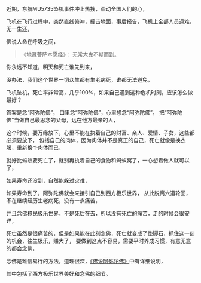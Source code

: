 近期，东航MU5735坠机事件冲上热搜，牵动全国人们的心，

飞机在飞行过程中，突然直线俯冲，撞击地面，事后报告，飞机上全部人员遇难，无一生还，

佛说人命在呼吸之间，

> 《地藏菩萨本愿经》：
> 无常大鬼不期而到。

你永远不知道，明天和死亡谁先到来，

没办法，我们这个世界一切众生都有生老病死，谁都无法避免，

飞机坠机，死亡率非常高，几乎100%，如果自己遇到这种危机时刻，应该怎么做最好？

答案是念“阿弥陀佛”，
口里念“阿弥陀佛”，心里想念“阿弥陀佛”，
把“阿弥陀佛”当做自己最思念的父母，远在他方最亲的人，

这个时候，要万缘放下，心里不能在执着自己的财富、亲人、爱情、子女，这些都必须要放下，
包括自己的肉体，因为肉体并不是真正的自己，死亡就像是换衣服，重新换个肉体而已，

就好比蚂蚁要死亡了，就别再执着自己的食物和蚂蚁窝了，一心想着做人就可以了，

如果寿命还没到，自然能躲过灾难，

如果寿命到了，阿弥陀佛就会来接引自己到西方极乐世界，
从此脱离六道轮回，不在继续经历生老病死，没有一点痛苦，

并且念佛移民极乐世界，不是死后在去，所以没有死亡的痛苦，走的时候会很安详，

死亡虽然是很痛苦的，但是如果能在此刻念佛，死亡就变成了垫脚石，抓住这一刻的机会，往生极乐，赚大了，
要做到这点不容易，需要平时养成习惯，有意无意的都会念佛，

念佛是难信易行的方法，道理很深，[《佛说阿弥陀佛》](https://www.kancloud.cn/luojiangtao/foshuoemituofo)中有详细说明，

其中包括了西方极乐世界美好和念佛的细节。